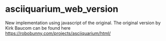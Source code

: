 # asciiquarium_web_version
New implementation using javascript of the original. The original version by Kirk Baucom can be found here https://robobunny.com/projects/asciiquarium/html/
